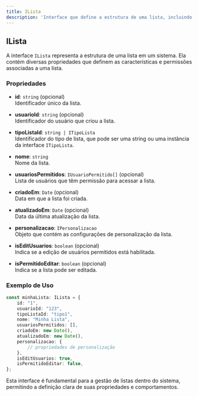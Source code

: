 ```yaml
---
title: ILista
description: 'Interface que define a estrutura de uma lista, incluindo propriedades como id, nome, tipo e personalização.'
---
```


## ILista

A interface `ILista` representa a estrutura de uma lista em um sistema. Ela contém diversas propriedades que definem as características e permissões associadas a uma lista.

### Propriedades

- **id**: `string` (opcional)  
  Identificador único da lista.

- **usuarioId**: `string` (opcional)  
  Identificador do usuário que criou a lista.

- **tipoListaId**: `string | ITipoLista`  
  Identificador do tipo de lista, que pode ser uma string ou uma instância da interface `ITipoLista`.

- **nome**: `string`  
  Nome da lista.

- **usuariosPermitidos**: `IUsuarioPermitido[]` (opcional)  
  Lista de usuários que têm permissão para acessar a lista.

- **criadoEm**: `Date` (opcional)  
  Data em que a lista foi criada.

- **atualizadoEm**: `Date` (opcional)  
  Data da última atualização da lista.

- **personalizacao**: `IPersonalizacao`  
  Objeto que contém as configurações de personalização da lista.

- **isEditUsuarios**: `boolean` (opcional)  
  Indica se a edição de usuários permitidos está habilitada.

- **isPermitidoEditar**: `boolean` (opcional)  
  Indica se a lista pode ser editada.

### Exemplo de Uso

```typescript
const minhaLista: ILista = {
    id: "1",
    usuarioId: "123",
    tipoListaId: "tipo1",
    nome: "Minha Lista",
    usuariosPermitidos: [],
    criadoEm: new Date(),
    atualizadoEm: new Date(),
    personalizacao: {
        // propriedades de personalização
    },
    isEditUsuarios: true,
    isPermitidoEditar: false,
};
```

Esta interface é fundamental para a gestão de listas dentro do sistema, permitindo a definição clara de suas propriedades e comportamentos.